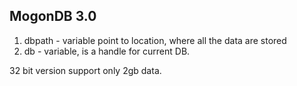 
## MogonDB 3.0

 1. dbpath - variable point to location, where all the data are stored
 2. db - variable, is a handle for current DB.

32 bit version support only 2gb data. 